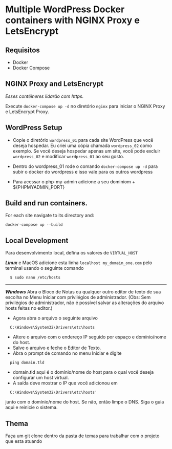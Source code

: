 # Multiple WordPress Docker containers with NGINX Proxy e LetsEncrypt

## Requisitos

* Docker
* Docker Compose


## NGINX Proxy and LetsEncrypt

_Esses contêineres lidarão com https._

Execute `docker-compose up -d` no diretório `nginx` para iniciar o NGINX Proxy e LetsEncrypt Proxy. 



## WordPress Setup

* Copie o diretório `wordpress_01` para cada site WordPress que você deseja hospedar. Eu criei uma cópia chamada `wordpress_02` como exemplo. Se você deseja hospedar apenas um site, você pode excluir `wordpress_02` e modificar `wordpress_01` ao seu gosto.

* Dentro do wordpress_01 rode o comando `docker-compose up -d` para subir o docker do wordpress e isso vale para os outros wordpress

* Para acessar o php-my-admin adicione a seu dominiom + ${PHPMYADMIN_PORT}



## Build and run containers. 

For each site navigate to its directory and:

``docker-compose up --build``



## Local Development

Para desenvolvimento local, defina os valores de `VIRTUAL_HOST`

***Linux*** e MacOS adicione esta linha `localhost my_domain_one.com` pelo terminal usando o seguinte comando

```
  $ sudo nano /etc/hosts
```

---------------

***Windows*** Abra o Bloco de Notas ou qualquer outro editor de texto de sua escolha no Menu Iniciar com privilégios de administrador.
(Obs: Sem privilégios de administrador, não é possível salvar as alterações do arquivo hosts feitas no editor.)


- Agora abra o arquivo o seguinte arquivo 
```
  C:\Windows\System32\Drivers\etc\hosts
```

- Altere o arquivo com o endereço IP seguido por espaço e domínio/nome do host.
- Salve o arquivo e feche o Editor de Texto.
- Abra o prompt de comando no menu Iniciar e digite 
```
  ping domain.tld
```
- domain.tld aqui é o domínio/nome do host para o qual você deseja configurar um host virtual.
- A saída deve mostrar o IP que você adicionou em 
```
  C:\Windows\System32\Drivers\etc\hosts'
``` 
junto com o domínio/nome do host. Se não, então limpe o DNS. Siga o guia aqui e reinicie o sistema.

## Thema

Faça um git clone dentro da pasta de temas para trabalhar com o projeto que esta atuando

